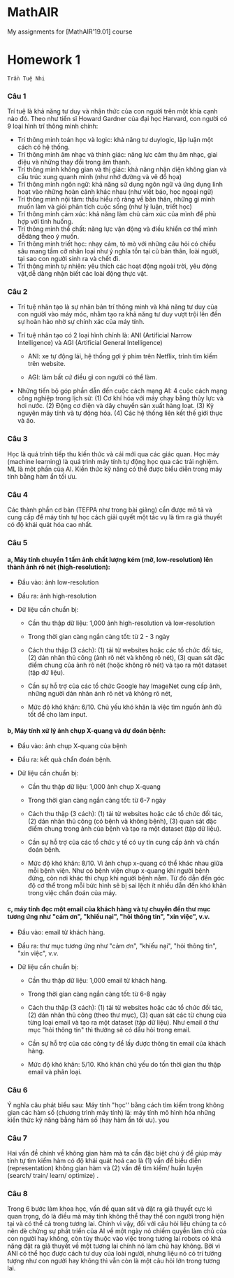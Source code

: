 # MathAIR
My assignments for [MathAIR'19.01] course

# Homework 1
```
Trần Tuệ Nhi
```

### Câu 1

Trí tuệ là khả năng tư duy và nhận thức của con người trên một khía cạnh nào đó. Theo như tiến sĩ Howard Gardner của đại học Harvard, con người có 9 loại hình trí thông minh chính: 
* Trí thông minh toán học và logic: khả năng tư duylogic, lập luận một cách có hệ thống.
* Trí thông minh âm nhạc và thính giác: năng lực cảm thụ âm nhạc, giai điệu và những thay đổi trong âm thanh.
* Trí thông minh không gian và thị giác: khả năng nhận diện không gian và cấu trúc xung quanh mình (như nhớ đường và vẽ đồ họa)
* Trí thông minh ngôn ngữ: khả năng sử dụng ngôn ngữ và ứng dụng linh hoạt vào những hoàn cảnh khác nhau (như viết báo, học ngoại ngữ)
* Trí thông minh nội tâm: thấu hiểu rõ ràng về bản thân, những gì mình muốn làm và giỏi phân tích cuộc sống (như lý luận, triết học)
* Trí thông minh cảm xúc: khả năng làm chủ cảm xúc của mình để phù hợp với tình huống.
* Trí thông minh thể chất: năng lực vận động và điều khiển cơ thể mình dễdàng theo ý muốn.
* Trí thông minh triết học: nhạy cảm, tò mò với những câu hỏi có chiều sâu mang tầm cỡ nhân loại như ý nghĩa tồn tại củ bản thân, loài người, tại sao con người sinh ra và chết đi.
* Trí thông minh tự nhiên: yêu thích các hoạt động ngoài trời, yêu động vật,dễ dàng nhận biết các loài động thực vật.

### Câu 2

* Trí tuệ nhân tạo là sự nhân bản trí thông minh và khả năng tư duy của con người vào máy móc, nhằm tạo ra khả năng tư duy vượt trội lên đến sự hoàn hảo nhờ sự chính xác của máy tính.

* Trí tuệ nhân tạo có 2 loại hình chính là: ANI (Artificial Narrow Intelligence) và AGI (Artificial General Intelligence)

  * ANI: xe tự động lái, hệ thống gợi ý phim trên Netflix, trình tìm kiếm trên website.

  * AGI: làm bất cứ điều gì con người có thể làm. 

* Những tiến bộ góp phần dẫn đến cuộc cách mạng AI: 4 cuộc cách mạng công nghiệp trong lịch sử: (1) Cơ khí hóa với máy chạy bằng thủy lực và hơi nước. (2) Động cơ điện và dây chuyền sản xuất hàng loạt. (3) Kỷ nguyên máy tính và tự động hóa. (4) Các hệ thống liên kết thế giới thực và ảo. 


### Câu 3

Học là quá trình tiếp thu kiến thức và cái mới qua các giác quan. Học máy (machine learning) là quá trình máy tính tự động học qua các trải nghiệm. ML là một phần của AI. Kiến thức kỹ năng có thể được biểu diễn trong máy tính bằng hàm ẩn tối ưu. 


### Câu 4

Các thành phần cơ bản (TEFPA như trong bài giảng) cần được mô tả và cung cấp để máy tính tự học cách giải quyết một tác vụ là tìm ra giả thuyết có độ khái quát hóa cao nhất.  


### Câu 5
#### a, Máy tính chuyển 1 tấm ảnh chất lượng kém (mờ, low-resolution) lên thành ảnh rõ nét (high-resolution):

* Đầu vào: ảnh low-resolution

* Đầu ra: ảnh high-resolution

* Dữ liệu cần chuẩn bị:

  * Cần thu thập dữ liệu: 1,000 ảnh high-resolution và low-resolution

  * Trong thời gian càng ngắn càng tốt: từ 2 - 3 ngày

  * Cách thu thập (3 cách): (1) tải từ websites hoặc các tổ chức đối tác, (2) dán nhãn thủ công (ảnh rõ nét và không rõ nét), (3) quan sát đặc điểm chung của ảnh rõ nét (hoặc không rõ nét) và tạo ra một dataset (tập dữ liệu).

  * Cần sự hỗ trợ của các tổ chức Google hay ImageNet cung cấp ảnh, những người dán nhãn ảnh rõ nét và không rõ nét,

  * Mức độ khó khăn: 6/10. Chủ yếu khó khăn là việc tìm nguồn ảnh đủ tốt để cho làm input.



#### b, Máy tính xử lý ảnh chụp X-quang và dự đoán bệnh:

* Đầu vào: ảnh chụp X-quang của bệnh

* Đầu ra: kết quả chẩn đoán bệnh. 

* Dữ liệu cần chuẩn bị:  

  * Cần thu thập dữ liệu: 1,000 ảnh chụp X-quang 

  * Trong thời gian càng ngắn càng tốt: từ 6-7 ngày

  * Cách thu thập (3 cách): (1) tải từ websites hoặc các tổ chức đối tác, (2) dán nhãn thủ công (có bệnh và không bệnh), (3) quan sát đặc điểm chung trong ảnh của bệnh và tạo ra một dataset (tập dữ liệu).

  * Cần sự hỗ trợ của các tổ chức y tế có uy tín cung cấp ảnh và chẩn đoán bệnh.

  * Mức độ khó khăn: 8/10. Vì ảnh chụp x-quang có thể khác nhau giữa mỗi bệnh viện. Như có bệnh viện chụp x-quang khi người bệnh đứng, còn nơi khác thì chụp khi người bệnh nằm. Từ đó dẫn đến góc độ cơ thể trong mỗi bức hình sẽ bị sai lệch ít nhiều dẫn đến khó khăn trong việc chẩn đoán của máy. 



#### c, máy tính đọc một email của khách hàng và tự chuyển đến thư mục tương ứng như "cảm ơn", "khiếu nại", "hỏi thông tin", "xin việc", v.v.

* Đầu vào:  email từ khách hàng.  

* Đầu ra:  thư mục tương ứng như "cảm ơn", "khiếu nại", "hỏi thông tin", "xin việc", v.v.  

*  Dữ liệu cần chuẩn bị:    

   * Cần thu thập dữ liệu: 1,000 email từ khách hàng. 

   * Trong thời gian càng ngắn càng tốt: từ 6-8 ngày

   * Cách thu thập (3 cách): (1) tải từ websites hoặc các tổ chức đối tác, (2) dán nhãn thủ công (theo thư mục), (3) quan sát các từ chung của từng loại email và tạo ra một dataset (tập dữ liệu). Như email ở thư mục "hỏi thông tin" thì thường sẽ có dấu hỏi trong email.

   * Cần sự hỗ trợ của các công ty để lấy được thông tin email của khách hàng.

   * Mức độ khó khăn: 5/10. Khó khăn chủ yếu do tốn thời gian thu thập email và phân loại.


### Câu 6

 Ý nghĩa câu phát biểu sau: Máy tính "học'' bằng cách tìm kiếm trong không gian các hàm số (chương trình máy tính) là: máy tính mô hình hóa những kiến thức kỹ năng bằng hàm số (hay hàm ẩn tối ưu). you


### Câu 7

Hai vấn đề chính về không gian hàm mà ta cần đặc biệt chú ý để giúp máy tính tự tìm kiếm hàm có độ khái quát hoá cao là  (1) vấn đề biểu diễn (representation) không gian hàm và (2) vấn đề tìm kiếm/ huấn luyện (search/ train/ learn/ optimize) .

### Câu 8

Trong 6 bước làm khoa học, vấn đề quan sát và đặt ra giả thuyết cực kì quan trọng, đó là điều mà máy tính không thể thay thế con người trong hiện tại và có thể cả trong tương lai. Chính vì vậy, đối với câu hỏi liệu chúng ta có nên dè chừng sự phát triển của AI về một ngày nó chiếm quyền làm chủ của con người hay không, còn tùy thuộc vào việc trong tương lai robots có khả năng đặt ra giả thuyết về một tương lai chính nó làm chủ hay không. Bởi vì ANI có thể học được cách tư duy của loài người, nhưng liệu nó có trí tưởng tượng như con người hay không thì vẫn còn là một câu hỏi lớn trong tương lai. 
